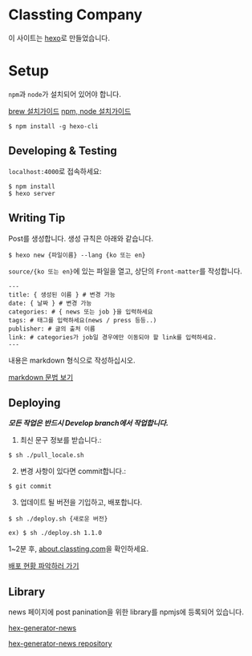 # Classting Company

이 사이트는 [hexo](http://hexo.io/)로 만들었습니다.


# Setup

`npm`과 `node`가 설치되어 있어야 합니다.

[brew 설치가이드](https://brew.sh/)
[npm, node 설치가이드](http://hochulshin.com/node-install-osx/)

```
$ npm install -g hexo-cli
```

## Developing & Testing

`localhost:4000`로 접속하세요:

```
$ npm install
$ hexo server
```

## Writing Tip

Post를 생성합니다.
생성 규칙은 아래와 같습니다.

```
$ hexo new {파일이름} --lang {ko 또는 en}
```

`source/{ko 또는 en}`에 있는 파일을 열고, 상단의 `Front-matter`를 작성합니다.

```
---
title: { 생성된 이름 } # 변경 가능
date: { 날짜 } # 변경 가능
categories: # { news 또는 job }을 입력하세요
tags: # 태그를 입력하세요(news / press 등등..)
publisher: # 글의 출처 이름
link: # categories가 job일 경우에만 이동되야 할 link를 입력하세요.
---

```

내용은 markdown 형식으로 작성하십시오.

[markdown 문법 보기](https://gist.github.com/ihoneymon/652be052a0727ad59601)


## Deploying

***모든 작업은 반드시 Develop branch에서 작업합니다.***

1. 최신 문구 정보를 받습니다.:

```
$ sh ./pull_locale.sh
```

2. 변경 사항이 있다면 commit합니다.:

```
$ git commit
```

3. 업데이트 될 버전을 기입하고, 배포합니다.

```
$ sh ./deploy.sh {새로운 버전}

ex) $ sh ./deploy.sh 1.1.0
```

1~2분 후, [about.classting.com](https://about.classting.com)을 확인하세요.

[배포 현황 파악하러 가기](https://circleci.com/dashboard)

## Library

news 페이지에 post panination을 위한 library를 npmjs에 등록되어 있습니다.

[hex-generator-news](https://www.npmjs.com/package/hexo-generator-news)

[hex-generator-news repository](https://github.com/classtinginc/hexo-generator-news)
